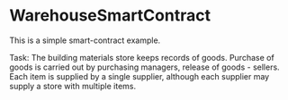 # WarehouseSmartContract
 
This is a simple smart-contract example.

Task:
The building materials store keeps records of goods.
Purchase of goods is carried out by purchasing managers,
release of goods - sellers. Each item is supplied by a single supplier,
although each supplier may supply a store with multiple items.
